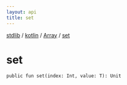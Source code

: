 ```yaml
---
layout: api
title: set
---
```

[stdlib](../../index.md) / [kotlin](../index.md) / [Array](index.md) / [set](set.md)

# set

```
public fun set(index: Int, value: T): Unit
```
